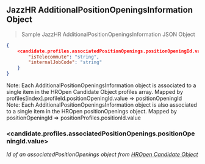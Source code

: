 ## JazzHR AdditionalPositionOpeningsInformation Object

> Sample JazzHR AdditionalPositionOpeningsInformation JSON Object

```json
{
    <candidate.profiles.associatedPositionOpenings.positionOpeningId.value>: {
        "isTelecommute": "string",
        "internalJobCode": "string"
    }
}

```

<aside class="notice">
Note: Each AdditionalPositionOpeningsInformation object is associated to a single item in the HROpen Candidate Object profiles array. Mapped by profiles[index].profileId.positionOpeningId.value => positionOpeningId
</aside>

<aside class="notice">
Note: Each AdditionalPositionOpeningsInformation object is also associated to a single item in the HROpen positionOpenings object. Mapped by positionOpeningId => positionProfiles.positionId.value
</aside>

### &lt;candidate.profiles.associatedPositionOpenings.positionOpeningId.value&gt;

*Id of an associatedPositionOpenings object from [HROpen Candidate Object](#hropen-candidate-object)*
